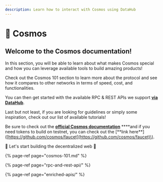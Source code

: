 ```yaml
---
description: Learn how to interact with Cosmos using DataHub
---
```


# 🌌 Cosmos

## Welcome to the Cosmos documentation!

In this section, you will be able to learn about what makes Cosmos special and how you can leverage available tools to build amazing products!

Check out the Cosmos 101 section to learn more about the protocol and see how it compares to other networks in terms of speed, cost, and functionalities.

You can then get started with the available RPC & REST APIs we support [**via DataHub**](https://datahub.figment.io/sign_up?service=cosmos).

Last but not least, if you are looking for guidelines or simply some inspiration, check out our list of available tutorials!

Be sure to check out the [**official Cosmos documentation**](https://docs.cosmos.network/) **\*\*and if you need tokens to build on testnet, you can check out the \[**link here\*\*\]\([https://github.com/cosmos/faucet](https://github.com/cosmos/faucet)\).

🚀 Let's start building the decentralized web 🚀

{% page-ref page="cosmos-101.md" %}

{% page-ref page="rpc-and-rest-api/" %}

{% page-ref page="enriched-apis/" %}

